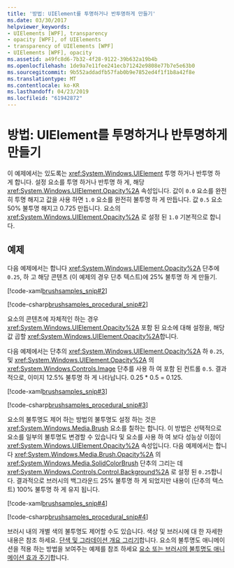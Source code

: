 ```yaml
---
title: '방법: UIElement를 투명하거나 반투명하게 만들기'
ms.date: 03/30/2017
helpviewer_keywords:
- UIElements [WPF], transparency
- opacity [WPF], of UIElements
- transparency of UIElements [WPF]
- UIElements [WPF], opacity
ms.assetid: a49fc8d6-7b32-4f28-9122-39b632a19b4b
ms.openlocfilehash: 1de9a7e11fee241ecb71242e9808e77b7e5e63b0
ms.sourcegitcommit: 9b552addadfb57fab0b9e7852ed4f1f1b8a42f8e
ms.translationtype: MT
ms.contentlocale: ko-KR
ms.lasthandoff: 04/23/2019
ms.locfileid: "61942872"
---
```

# <a name="how-to-make-a-uielement-transparent-or-semi-transparent"></a>방법: UIElement를 투명하거나 반투명하게 만들기
이 예제에서는 있도록는 <xref:System.Windows.UIElement> 투명 하거나 반투명 하 게 합니다. 설정 요소를 투명 하거나 반투명 하 게, 해당 <xref:System.Windows.UIElement.Opacity%2A> 속성입니다. 값이 `0.0` 요소를 완전히 투명 해지고 값을 사용 하면 `1.0` 요소를 완전히 불투명 하 게 만듭니다. 값 `0.5` 요소 50% 불투명 해지고 0.725 만듭니다. 요소의 <xref:System.Windows.UIElement.Opacity%2A> 로 설정 된 `1.0` 기본적으로 합니다.  
  
## <a name="example"></a>예제  
 다음 예제에서는 합니다 <xref:System.Windows.UIElement.Opacity%2A> 단추에 `0.25`, 하 고 해당 콘텐츠 (이 예제의 경우 단추 텍스트)에 25% 불투명 하 게 만들기.  
  
 [!code-xaml[brushsamples_snip#2](~/samples/snippets/csharp/VS_Snippets_Wpf/brushsamples_snip/CS/OpacityExample.xaml#2)]  
  
 [!code-csharp[brushsamples_procedural_snip#2](~/samples/snippets/csharp/VS_Snippets_Wpf/brushsamples_procedural_snip/CSharp/OpacityExample.cs#2)]  
  
 요소의 콘텐츠에 자체적인 하는 경우 <xref:System.Windows.UIElement.Opacity%2A> 포함 된 요소에 대해 설정을, 해당 값 곱할 <xref:System.Windows.UIElement.Opacity%2A>합니다.  
  
 다음 예제에서는 단추의 <xref:System.Windows.UIElement.Opacity%2A> 하 `0.25`, 및 <xref:System.Windows.UIElement.Opacity%2A> 의 <xref:System.Windows.Controls.Image> 단추를 사용 하 여 포함 된 컨트롤 `0.5`. 결과적으로, 이미지 12.5% 불투명 하 게 나타납니다. 0.25 * 0.5 = 0.125.  
  
 [!code-xaml[brushsamples_snip#3](~/samples/snippets/csharp/VS_Snippets_Wpf/brushsamples_snip/CS/OpacityExample.xaml#3)]  
  
 [!code-csharp[brushsamples_procedural_snip#3](~/samples/snippets/csharp/VS_Snippets_Wpf/brushsamples_procedural_snip/CSharp/OpacityExample.cs#3)]  
  
 요소의 불투명도 제어 하는 방법의 불투명도 설정 하는 것은 <xref:System.Windows.Media.Brush> 요소를 칠하는 합니다. 이 방법은 선택적으로 요소를 일부의 불투명도 변경할 수 있습니다 및 요소를 사용 하 여 보다 성능상 이점이 <xref:System.Windows.UIElement.Opacity%2A> 속성입니다. 다음 예제에서는 합니다 <xref:System.Windows.Media.Brush.Opacity%2A> 의 <xref:System.Windows.Media.SolidColorBrush> 단추의 그리는 데 <xref:System.Windows.Controls.Control.Background%2A> 로 설정 된 `0.25`합니다. 결과적으로 브러시의 백그라운드 25% 불투명 하 게 되었지만 내용이 (단추의 텍스트) 100% 불투명 하 게 유지 됩니다.  
  
 [!code-xaml[brushsamples_snip#4](~/samples/snippets/csharp/VS_Snippets_Wpf/brushsamples_snip/CS/OpacityExample.xaml#4)]  
  
 [!code-csharp[brushsamples_procedural_snip#4](~/samples/snippets/csharp/VS_Snippets_Wpf/brushsamples_procedural_snip/CSharp/OpacityExample.cs#4)]  
  
 브러시 내의 개별 색의 불투명도 제어할 수도 있습니다. 색상 및 브러시에 대 한 자세한 내용은 참조 하세요. [단색 및 그라데이션 개요 그리기](../graphics-multimedia/painting-with-solid-colors-and-gradients-overview.md)합니다. 요소의 불투명도 애니메이션을 적용 하는 방법을 보여주는 예제를 참조 하세요 [요소 또는 브러시의 불투명도 애니메이션 효과 주기](../graphics-multimedia/how-to-animate-the-opacity-of-an-element-or-brush.md)합니다.

